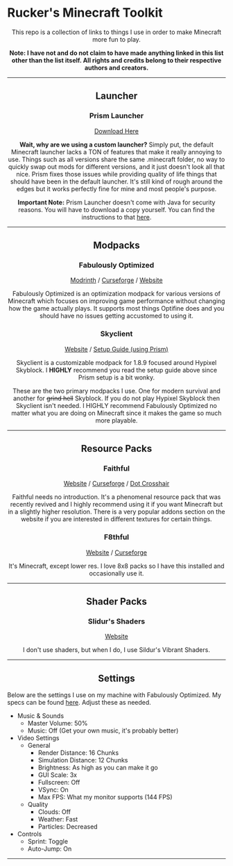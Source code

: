 # Rucker's Minecraft Toolkit

<p align="center">This repo is a collection of links to things I use in order to make Minecraft more fun to play.  
  
<p align="center"><b>Note: I have not and do not claim to have made anything linked in this list other than the list itself. All rights and credits belong to their respective authors and creators.</b>  

--------------------
<h2 align="center">Launcher</h2>  

<h3 align="center">Prism Launcher</h3>  
<p align="center"><a href="https://github.com/PrismLauncher/PrismLauncher/releases/latest" target="_blank">Download Here</a></p>  
  
<p align="center"><b>Wait, why are we using a custom launcher?</b>  
Simply put, the default Minecraft launcher lacks a TON of features that make it really annoying to use. Things such as all versions share the same .minecraft folder, no way to quickly swap out mods for different versions, and it just doesn't look all that nice. Prism fixes those issues while providing quality of life things that should have been in the default launcher. It's still kind of rough around the edges but it works perfectly fine for mine and most people's purpose.

<p align="center"><b>Important Note:</b> Prism Launcher doesn't come with Java for security reasons. You will have to download a copy yourself. You can find the instructions to that <a href="https://prismlauncher.org/wiki/getting-started/installing-java/" target="_blank">here</a>.

--------------------
<h2 align="center">Modpacks</h2>  

<h3 align="center">Fabulously Optimized</h3>  
<p align="center"><a href="https://modrinth.com/modpack/fabulously-optimized" target="_blank">Modrinth</a> / <a href="https://www.curseforge.com/minecraft/modpacks/fabulously-optimized" target="_blank">Curseforge</a> / <a href="https://fabulously-optimized.gitbook.io/modpack/" target="_blank">Website</a></p>  
<p align="center">Fabulously Optimized is an optimization modpack for various versions of Minecraft which focuses on improving game performance without changing how the game actually plays. It supports most things Optifine does and you should have no issues getting accustomed to using it.  
  
<h3 align="center">Skyclient</h3> 
<p align="center"><a href="https://skyclient.co/" target="_blank">Website</a> / <a href="https://microcontrollersdev.github.io/Alternatives/launcher/prism_win/#step-4-creating-an-instance" target="_blank">Setup Guide (using Prism)</a>
<p align="center">Skyclient is a customizable modpack for 1.8.9 focused around Hypixel Skyblock. I <b>HIGHLY</b> recommend you read the setup guide above since Prism setup is a bit wonky.

<p align="center">These are the two primary modpacks I use. One for modern survival and another for <s>grind hell</s> Skyblock. If you do not play Hypixel Skyblock then Skyclient isn't needed. I HIGHLY recommend Fabulously Optimized no matter what you are doing on Minecraft since it makes the game so much more playable. 

--------------------
<h2 align="center">Resource Packs</h2>  

<h3 align="center">Faithful</h3>  
<p align="center"><a href="https://faithfulpack.net/" target="_blank">Website</a> / <a href="https://www.curseforge.com/minecraft/texture-packs/faithful-32x" target="_blank">Curseforge</a> / <a href="https://faithfulpack.net/addons/DotCrosshair" target="_blank">Dot Crosshair</a>
<p align="center">Faithful needs no introduction. It's a phenomenal resource pack that was recently revived and I highly recommend using it if you want Minecraft but in a slightly higher resolution. There is a very popular addons section on the website if you are interested in different textures for certain things.  

<h3 align="center">F8thful</h3>
<p align="center"><a href="https://ewanhowell.com/resourcepacks/f8thful/" target="_blank">Website</a> / <a href="https://www.curseforge.com/minecraft/texture-packs/f8thful" target="_blank">Curseforge</a>
<p align="center">It's Minecraft, except lower res. I love 8x8 packs so I have this installed and occasionally use it. 

--------------------
<h2 align="center">Shader Packs</h2>  

<h3 align="center">Slidur's Shaders</h3>  
<p align="center"><a href="https://sildurs-shaders.github.io/" target="_blank">Website</a>
<p align="center">I don't use shaders, but when I do, I use Sildur's Vibrant Shaders.

--------------------
<h2 align="center">Settings</h2>  

Below are the settings I use on my machine with Fabulously Optimized. My specs can be found [here](https://us-east-1.tixte.net/uploads/screenshots.blueberry.moe/Speccy64_jmr2W7nmbX.png). Adjust these as needed.

- Music & Sounds
	- Master Volume: 50%
	- Music: Off (Get your own music, it's probably better)
- Video Settings
	- General
		- Render Distance: 16 Chunks
		- Simulation Distance: 12 Chunks
		- Brightness: As high as you can make it go
		- GUI Scale: 3x
		- Fullscreen: Off
		- VSync: On
		- Max FPS: What my monitor supports (144 FPS)
	- Quality
		- Clouds: Off
		- Weather: Fast
		- Particles: Decreased
- Controls
	- Sprint: Toggle
	- Auto-Jump: On

--------------------
